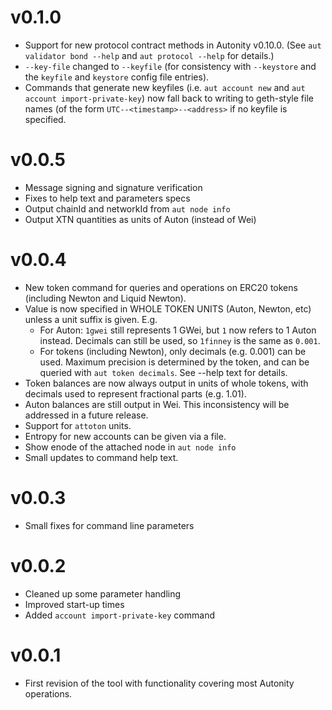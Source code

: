 # v0.1.0

- Support for new protocol contract methods in Autonity v0.10.0. (See `aut validator bond --help` and `aut protocol --help` for details.)
- `--key-file` changed to `--keyfile` (for consistency with `--keystore` and the `keyfile` and `keystore` config file entries).
- Commands that generate new keyfiles (i.e. `aut account new` and `aut account import-private-key`) now fall back to writing to geth-style file names (of the form `UTC--<timestamp>--<address>` if no keyfile is specified.

# v0.0.5

- Message signing and signature verification
- Fixes to help text and parameters specs
- Output chainId and networkId from `aut node info`
- Output XTN quantities as units of Auton (instead of Wei)

# v0.0.4

- New token command for queries and operations on ERC20 tokens (including Newton and Liquid Newton).
- Value is now specified in WHOLE TOKEN UNITS (Auton, Newton, etc) unless a unit suffix is given.  E.g.
  - For Auton: `1gwei` still represents 1 GWei, but `1` now refers to 1 Auton instead.  Decimals can still be used, so `1finney` is the same as `0.001`.
  - For tokens (including Newton), only decimals (e.g. 0.001) can be used.  Maximum precision is determined by the token, and can be queried with `aut token decimals`. See --help text for details.
- Token balances are now always output in units of whole tokens, with decimals used to represent fractional parts (e.g. 1.01).
- Auton balances are still output in Wei.  This inconsistency will be addressed in a future release.
- Support for `attoton` units.
- Entropy for new accounts can be given via a file.
- Show enode of the attached node in `aut node info`
- Small updates to command help text.

# v0.0.3

- Small fixes for command line parameters

# v0.0.2

- Cleaned up some parameter handling
- Improved start-up times
- Added `account import-private-key` command

# v0.0.1

- First revision of the tool with functionality covering most Autonity operations.
